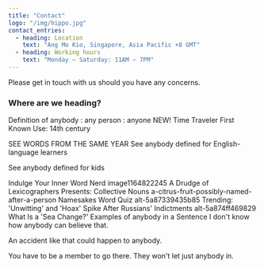 ```yaml
---
title: "Contact"
logo: "/img/hippo.jpg"
contact_entries:
  - heading: Location
    text: "Ang Mo Kio, Singapore, Asia Pacific +8 GMT"
  - heading: Working hours
    text: "Monday – Saturday: 11AM – 7PM"
---
```


Please get in touch with us should you have any concerns.

<h3 class="f4 b lh-title mb2">Where are we heading?</h3>


 
 
Definition of anybody
: any person : anyone
NEW! Time Traveler
First Known Use: 14th century

SEE WORDS FROM THE SAME YEAR
See anybody defined for English-language learners

See anybody defined for kids

Indulge Your Inner Word Nerd
 image1164822245
A Drudge of Lexicographers Presents: Collective Nouns
 a-citrus-fruit-possibly-named-after-a-person
Namesakes Word Quiz
 alt-5a87339435b85
Trending: 'Unwitting' and 'Hoax' Spike After Russians' Indictments
 alt-5a874ff469829
What Is a 'Sea Change?'
Examples of anybody in a Sentence
I don't know how anybody can believe that.

An accident like that could happen to anybody.

You have to be a member to go there. They won't let just anybody in.
